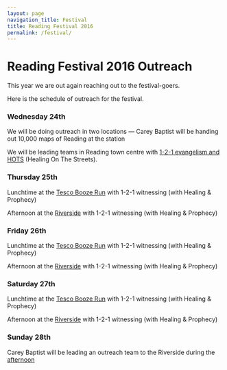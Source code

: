 ```yaml
---
layout: page
navigation_title: Festival
title: Reading Festival 2016
permalink: /festival/
---
```


# Reading Festival 2016 Outreach

This year we are out again reaching out to the festival-goers. 

Here is the schedule of outreach for the festival. 


### Wednesday 24th
We will be doing outreach in two locations — Carey Baptist will be handing out 10,000 maps of Reading at the station

We will be leading teams in Reading town centre with [1-2-1 evangelism and HOTS](https://readingoutreach.github.io/Reading-Festival-Outreach-2016/) (Healing On The Streets). 


### Thursday 25th
Lunchtime at the [Tesco Booze Run](https://readingoutreach.github.io/Reading-Festival-Outreach-2016/event/festival-booze-run.html) with 1-2-1 witnessing (with Healing & Prophecy)

Afternoon at the [Riverside](https://readingoutreach.github.io/Reading-Festival-Outreach-2016/event/festival-riverside.html) with 1-2-1 witnessing (with Healing & Prophecy)




### Friday 26th
Lunchtime at the [Tesco Booze Run](https://readingoutreach.github.io/Reading-Festival-Outreach-2016/event/festival-booze-run.html) with 1-2-1 witnessing (with Healing & Prophecy)

Afternoon at the [Riverside](https://readingoutreach.github.io/Reading-Festival-Outreach-2016/event/festival-riverside.html) with 1-2-1 witnessing (with Healing & Prophecy)

### Saturday 27th
Lunchtime at the [Tesco Booze Run](https://readingoutreach.github.io/Reading-Festival-Outreach-2016/event/festival-booze-run.html) with 1-2-1 witnessing (with Healing & Prophecy)

Afternoon at the [Riverside](https://readingoutreach.github.io/Reading-Festival-Outreach-2016/event/festival-riverside.html) with 1-2-1 witnessing (with Healing & Prophecy)

### Sunday 28th
Carey Baptist will be leading an outreach team to the Riverside during the [afternoon](https://readingoutreach.github.io/Reading-Festival-Outreach-2016/event/festival-riverside-pm.html)
